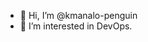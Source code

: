 - 👋 Hi, I’m @kmanalo-penguin
- 👀 I’m interested in DevOps.

<!---
kmanalo-penguin/kmanalo-penguin is a ✨ special ✨ repository because its `README.md` (this file) appears on your GitHub profile.
You can click the Preview link to take a look at your changes.
--->
